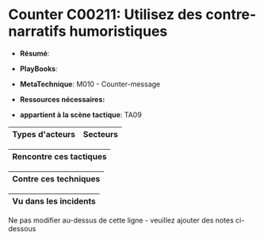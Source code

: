 # Counter C00211: Utilisez des contre-narratifs humoristiques

* **Résumé**:

* **PlayBooks**:

* **MetaTechnique**: M010 - Counter-message

* **Ressources nécessaires:**

* **appartient à la scène tactique**: TA09


|Types d'acteurs |Secteurs |
|----------- |------- |



|Rencontre ces tactiques |
|---------------------- |



|Contre ces techniques |
|------------------------- |



|Vu dans les incidents |
|----------------- |


Ne pas modifier au-dessus de cette ligne - veuillez ajouter des notes ci-dessous